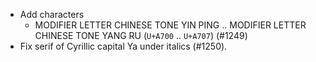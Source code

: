  * Add characters
   - MODIFIER LETTER CHINESE TONE YIN PING .. MODIFIER LETTER CHINESE TONE YANG RU (`U+A700` .. `U+A707`) (#1249)
 * Fix serif of Cyrillic capital Ya under italics (#1250).
